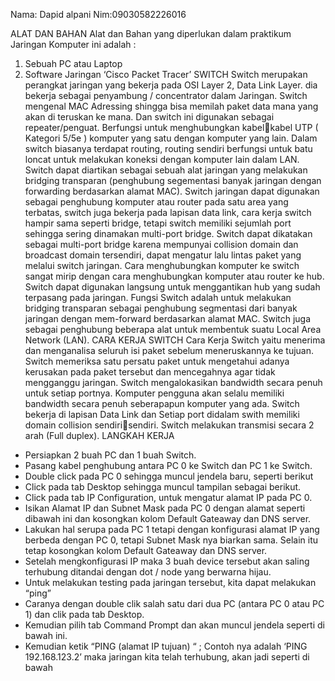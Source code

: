 Nama: Dapid alpani
Nim:09030582226016

ALAT DAN BAHAN
Alat dan Bahan yang diperlukan dalam praktikum Jaringan Komputer ini adalah :
1. Sebuah PC atau Laptop
2. Software Jaringan ‘Cisco Packet Tracer’
SWITCH
Switch merupakan perangkat jaringan yang bekerja pada OSI Layer 2, Data Link Layer. 
dia bekerja sebagai penyambung / concentrator dalam Jaringan. Switch mengenal MAC 
Adressing shingga bisa memilah paket data mana yang akan di teruskan ke mana. Dan 
switch ini digunakan sebagai repeater/penguat. Berfungsi untuk menghubungkan kabelkabel UTP ( Kategori 5/5e ) komputer yang satu dengan komputer yang lain. Dalam switch 
biasanya terdapat routing, routing sendiri berfungsi untuk batu loncat untuk melakukan 
koneksi dengan komputer lain dalam LAN.
Switch dapat diartikan sebagai sebuah alat jaringan yang melakukan bridging transparan 
(penghubung segementasi banyak jaringan dengan forwarding berdasarkan alamat MAC).
Switch jaringan dapat digunakan sebagai penghubung komputer atau router pada satu area 
yang terbatas, switch juga bekerja pada lapisan data link, cara kerja switch hampir sama 
seperti bridge, tetapi switch memiliki sejumlah port sehingga sering dinamakan multi-port 
bridge.
Switch dapat dikatakan sebagai multi-port bridge karena mempunyai collision domain dan 
broadcast domain tersendiri, dapat mengatur lalu lintas paket yang melalui switch jaringan.
Cara menghubungkan komputer ke switch sangat mirip dengan cara menghubungkan 
komputer atau router ke hub. Switch dapat digunakan langsung untuk menggantikan hub 
yang sudah terpasang pada jaringan.
Fungsi Switch adalah untuk melakukan bridging transparan sebagai penghubung 
segmentasi dari banyak jaringan dengan mem-forward berdasarkan alamat MAC. Switch
juga sebagai penghubung beberapa alat untuk membentuk suatu Local Area Network 
(LAN).
CARA KERJA SWITCH
Cara Kerja Switch yaitu menerima dan menganalisa seluruh isi paket sebelum 
meneruskannya ke tujuan. Switch memeriksa satu persatu paket untuk mengetahui adanya 
kerusakan pada paket tersebut dan mencegahnya agar tidak mengganggu jaringan. Switch 
mengalokasikan bandwidth secara penuh untuk setiap portnya. Komputer pengguna akan 
selalu memiliki bandwidth secara penuh seberapapun komputer yang ada. Switch bekerja 
di lapisan Data Link dan Setiap port didalam swith memiliki domain collision sendirisendiri. Switch melakukan transmisi secara 2 arah (Full duplex).
LANGKAH KERJA
- Persiapkan 2 buah PC dan 1 buah Switch.
- Pasang kabel penghubung antara PC 0 ke Switch dan PC 1 ke Switch.
- Double click pada PC 0 sehingga muncul jendela baru, seperti berikut
- Click pada tab Desktop sehingga muncul tampilan sebagai berikut.
- Click pada tab IP Configuration, untuk mengatur alamat IP pada PC 0.
- Isikan Alamat IP dan Subnet Mask pada PC 0 dengan alamat seperti dibawah ini 
dan kosongkan kolom Default Gateaway dan DNS server.
- Lakukan hal serupa pada PC 1 tetapi dengan konfigurasi alamat IP yang berbeda 
dengan PC 0, tetapi Subnet Mask nya biarkan sama. Selain itu tetap kosongkan 
kolom Default Gateaway dan DNS server.
- Setelah mengkonfigurasi IP maka 3 buah device tersebut akan saling terhubung 
ditandai dengan dot / node yang berwarna hijau.
- Untuk melakukan testing pada jaringan tersebut, kita dapat melakukan “ping”
- Caranya dengan double clik salah satu dari dua PC (antara PC 0 atau PC 1) dan 
clik pada tab Desktop.
- Kemudian pilih tab Command Prompt dan akan muncul jendela seperti di bawah 
ini.
- Kemudian ketik “PING (alamat IP tujuan) “ ; Contoh nya adalah ‘PING 
192.168.123.2’ maka jaringan kita telah terhubung, akan jadi seperti di bawah 
